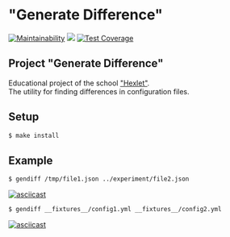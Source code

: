 # "Generate Difference" 

[![Maintainability](https://api.codeclimate.com/v1/badges/143a02400e033f986078/maintainability)](https://codeclimate.com/github/faaru-io/frontend-project-lvl2/maintainability)
![](https://github.com/faaru-io/frontend-project-lvl2/workflows/Node.js%20CI/badge.svg)
[![Test Coverage](https://api.codeclimate.com/v1/badges/143a02400e033f986078/test_coverage)](https://codeclimate.com/github/faaru-io/frontend-project-lvl2/test_coverage)

## Project "Generate Difference"
Educational project of the school ["Hexlet"](https://ru.hexlet.io/?ref=231189).  
The utility for finding differences in configuration files.

## Setup

```sh
$ make install
```

## Example

```sh
$ gendiff /tmp/file1.json ../experiment/file2.json
```

[![asciicast](https://asciinema.org/connect/f9db8a92-48b7-45af-8982-ab59d7ff0d8b)](https://asciinema.org/connect/f9db8a92-48b7-45af-8982-ab59d7ff0d8b)

```sh
$ gendiff __fixtures__/config1.yml __fixtures__/config2.yml
```

[![asciicast](https://asciinema.org/a/UpbjSm83uUJRFveVbJ2wbXhfL)](https://asciinema.org/a/UpbjSm83uUJRFveVbJ2wbXhfL)
